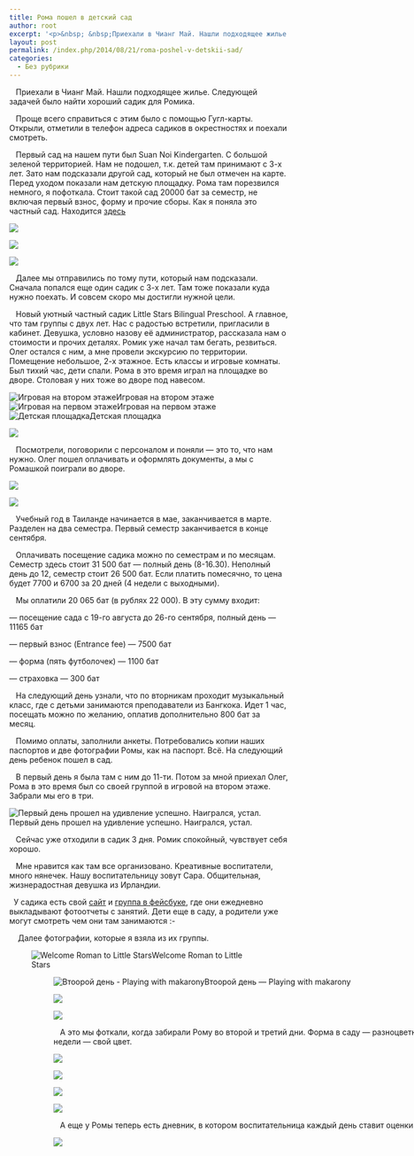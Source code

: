 ```yaml
---
title: Рома пошел в детский сад
author: root
excerpt: '<p>&nbsp; &nbsp;Приехали в Чианг Май. Нашли подходящее жилье. Следующей задачей было найти хороший садик для Ромика.</p><p>&nbsp; &nbsp;Проще всего справиться с этим было с помощью Гугл-карты. Открыли, отметили в телефон адреса садиков в окрестностях и поехали смотреть...&nbsp;</p>'
layout: post
permalink: /index.php/2014/08/21/roma-poshel-v-detskii-sad/
categories:
  - Без рубрики
---
```

&nbsp; &nbsp;Приехали в Чианг Май. Нашли подходящее жилье. Следующей задачей было найти хороший садик для Ромика.

&nbsp; &nbsp;Проще всего справиться с этим было с помощью Гугл-карты. Открыли, отметили в телефон адреса садиков в окрестностях и поехали смотреть.&nbsp;

&nbsp; &nbsp;Первый сад на нашем пути был Suan Noi Kindergarten. С большой зеленой территорией. Нам не подошел, т.к. детей там принимают с 3-х лет. Зато нам подсказали другой сад, который не был отмечен на карте. Перед уходом показали нам детскую площадку. Рома там порезвился немного, я пофоткала. Стоит такой сад 20000 бат за семестр, не включая первый взнос, форму и прочие сборы. Как я поняла это частный сад. Находится <a target="_blank" href="https://www.google.co.th/maps/place/Suan+Noi+Kindergarten/@18.7861789,98.9784927,15z/data=!4m2!3m1!1s0x0:0xdfd1fe787fb4bca9?hl=ru">здесь</a>

![][1]

![][2]

![][3]

&nbsp; &nbsp;Далее мы отправились по тому пути, который нам подсказали. Сначала попался еще один садик с 3-х лет. Там тоже показали куда нужно поехать. И совсем скоро мы достигли нужной цели.&nbsp;

&nbsp; &nbsp;Новый уютный частный садик Little Stars Bilingual Preschool. А главное, что там группы с двух лет. Нас с радостью встретили, пригласили в кабинет. Девушка, условно назову её администратор, рассказала нам о стоимости и прочих деталях. Ромик уже начал там бегать, резвиться. Олег остался с ним, а мне провели&nbsp;экскурсию по территории. Помещение небольшое, 2-х этажное. Есть классы и игровые комнаты. Был тихий час, дети спали. Рома в это время играл на площадке во дворе. Столовая у них тоже во дворе под навесом.

![Игровая на втором этаже][4]Игровая на втором этаже![Игровая на первом этаже][5]Игровая на первом этаже![Детская площадка][6]Детская площадка 

![][7]

&nbsp; &nbsp;Посмотрели, поговорили с персоналом и поняли &#8212; это то, что нам нужно. Олег пошел оплачивать и оформлять документы, а мы с Ромашкой поиграли во дворе.

![][8]

![][9]

<p id="yui_3_17_2_1_1408617581547_75935">
  &nbsp; &nbsp;Учебный год в Таиланде начинается в мае, заканчивается в марте. Разделен на два семестра. Первый семестр заканчивается в конце сентября.&nbsp;
</p>

<p id="yui_3_17_2_1_1408617581547_76016">
  &nbsp; &nbsp;Оплачивать посещение садика можно по семестрам и по месяцам. Семестр здесь стоит 31 500 бат &#8212; полный день (8-16.30). Неполный день до 12, семестр стоит 26 500 бат. Если платить помесячно, то цена будет 7700 и 6700 за 20 дней (4 недели с выходными).
</p>

<p id="yui_3_17_2_1_1408617581547_76075">
  &nbsp; &nbsp;Мы оплатили 20 065 бат (в рублях 22 000). В эту сумму входит:
</p>

&#8212; посещение сада с 19-го августа до 26-го сентября, полный день &#8212; 11165 бат

&#8212; первый взнос (Entrance fee) &#8212; 7500 бат

&#8212; форма (пять футболочек) &#8212; 1100 бат

&#8212; страховка &#8212; 300 бат

<p id="yui_3_17_2_1_1408617581547_76153">
  &nbsp; &nbsp;На следующий день узнали, что по вторникам проходит музыкальный класс, где с детьми занимаются преподаватели из Бангкока. Идет 1 час, посещать можно по желанию, оплатив дополнительно 800 бат за месяц.
</p>

<p id="yui_3_17_2_1_1408617581547_76214">
  &nbsp; &nbsp;Помимо оплаты, заполнили анкеты. Потребовались копии наших паспортов и две фотографии Ромы, как на паспорт. Всё. На следующий день ребенок пошел в сад.
</p>

<p id="yui_3_17_2_1_1408617581547_76273">
  &nbsp; &nbsp;В первый день я была там с ним до 11-ти. Потом за мной приехал Олег, Рома в это время был со своей группой в игровой на втором этаже. Забрали мы его в три.
</p>

![Первый день прошел на удивление успешно. Наигрался, устал.][10]Первый день прошел на удивление успешно. Наигрался, устал. 

&nbsp; &nbsp;Сейчас уже отходили в садик 3 дня. Ромик спокойный, чувствует себя хорошо.&nbsp;

&nbsp; &nbsp;Мне нравится как там все организовано. Креативные воспитатели, много нянечек. Нашу воспитательницу зовут Сара.&nbsp;Общительная, жизнерадостная девушка из Ирландии.

&nbsp; У садика есть свой <a target="_blank" href="http://www.littlestars-preschool.com/">сайт</a> и <a target="_blank" href="https://www.facebook.com/pages/Little-Stars-Bilingual-Preschool-%E0%B9%82%E0%B8%A3%E0%B8%87%E0%B9%80%E0%B8%A3%E0%B8%B5%E0%B8%A2%E0%B8%99%E0%B8%AD%E0%B8%99%E0%B8%B8%E0%B8%9A%E0%B8%B2%E0%B8%A5%E0%B8%A5%E0%B8%B4%E0%B8%95%E0%B9%80%E0%B8%95%E0%B8%B4%E0%B9%89%E0%B8%A5%E0%B8%AA%E0%B8%95%E0%B8%B2%E0%B8%A3%E0%B9%8C/545388025547010">группа в фейсбуке</a>, где они ежедневно выкладывают фотоотчеты с занятий. Дети еще в саду, а родители уже могут смотреть чем они там занимаются <img src="http://localhost:81/wordpress/wp-includes/images/smilies/simple-smile.png" alt=":-)" class="wp-smiley" style="height: 1em; max-height: 1em;" />

&nbsp; &nbsp; Далее фотографии, которые я взяла из их группы.<figure style="width: 404px;" class="wp-caption alignnone">

![Welcome Roman to Little Stars][11]Welcome Roman to Little Stars <figure style="width: 960px;" class="wp-caption alignnone">![Втоорой день - Playing with makarony][12]Втоорой день &#8212; Playing with makarony 

![][13]

![][14]

&nbsp; &nbsp;А это мы фоткали, когда забирали Рому во второй и третий дни. Форма в саду &#8212; разноцветные футболки с логотипом. Каждый день недели &#8212; свой цвет.

![][15]

![][16]

![][17]

![][18]

&nbsp; &nbsp;А еще у Ромы теперь есть дневник, в котором воспитательница каждый день ставит оценки и пишет комментарии.

![][19]

 [1]: /images/2014-08-21-roma-poshel-v-detskii-sad/1.jpg
 [2]: /images/2014-08-21-roma-poshel-v-detskii-sad/2.jpg
 [3]: /images/2014-08-21-roma-poshel-v-detskii-sad/3.jpg
 [4]: /images/2014-08-21-roma-poshel-v-detskii-sad/4.jpg
 [5]: /images/2014-08-21-roma-poshel-v-detskii-sad/5.jpg
 [6]: /images/2014-08-21-roma-poshel-v-detskii-sad/6.jpg
 [7]: /images/2014-08-21-roma-poshel-v-detskii-sad/7.jpg
 [8]: /images/2014-08-21-roma-poshel-v-detskii-sad/8.jpg
 [9]: /images/2014-08-21-roma-poshel-v-detskii-sad/9.jpg
 [10]: /images/2014-08-21-roma-poshel-v-detskii-sad/10.jpg
 [11]: /images/2014-08-21-roma-poshel-v-detskii-sad/11.jpg
 [12]: /images/2014-08-21-roma-poshel-v-detskii-sad/12.jpg
 [13]: /images/2014-08-21-roma-poshel-v-detskii-sad/13.jpg
 [14]: /images/2014-08-21-roma-poshel-v-detskii-sad/14.jpg
 [15]: /images/2014-08-21-roma-poshel-v-detskii-sad/15.jpg
 [16]: /images/2014-08-21-roma-poshel-v-detskii-sad/16.jpg
 [17]: /images/2014-08-21-roma-poshel-v-detskii-sad/17.jpg
 [18]: /images/2014-08-21-roma-poshel-v-detskii-sad/18.jpg
 [19]: /images/2014-08-21-roma-poshel-v-detskii-sad/19.jpg